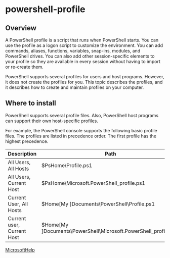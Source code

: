 # powershell-profile

## Overview 
A PowerShell profile is a script that runs when PowerShell starts. You can use the profile as a logon script to customize the environment. You can add commands, aliases, functions, variables, snap-ins, modules, and PowerShell drives. You can also add other session-specific elements to your profile so they are available in every session without having to import or re-create them.

PowerShell supports several profiles for users and host programs. However, it does not create the profiles for you. This topic describes the profiles, and it describes how to create and maintain profiles on your computer.

## Where to install 

PowerShell supports several profile files. Also, PowerShell host programs can support their own host-specific profiles.

For example, the PowerShell console supports the following basic profile files. The profiles are listed in precedence order. The first profile has the highest precedence.

| Description |	Path |
|-------------|-------|
|All Users, All Hosts	|$PsHome\Profile.ps1|
|All Users, Current Host	|$PsHome\Microsoft.PowerShell_profile.ps1|
|Current User, All Hosts	|$Home\[My ]Documents\PowerShell\Profile.ps1|
|Current user, Current Host	|$Home\[My ]Documents\PowerShell\Microsoft.PowerShell_profile.ps1|





[MicrosoftHelp](https://docs.microsoft.com/en-us/powershell/module/microsoft.powershell.core/about/about_profiles?view=powershell-6)
